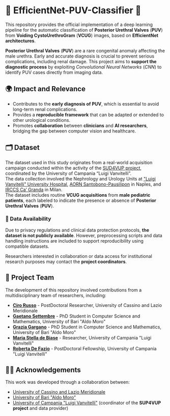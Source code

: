 # 🩻 EfficientNet-PUV-Classifier 🧬

This repository provides the official implementation of a deep learning pipeline 
for the automatic classification of **Posterior Urethral Valves** (**PUV**) from **Voiding CystoUrethroGram** (**VCUG**) images, 
based on **EfficientNet** **architectures**.

**Posterior Urethral Valves** (**PUV**) are a rare congenital anomaly affecting the male urethra. 
Early and accurate diagnosis is crucial to prevent serious complications, including renal damage. 
This project aims to **support the diagnostic process** by exploiting _Convolutional Neural Networks_ (_CNN_) to identify PUV cases directly from imaging data.

## 🌍 Impact and Relevance
- Contributes to the **early diagnosis of PUV**, which is essential to avoid long-term renal complications.
- Provides a **reproducible framework** that can be adapted or extended to other urological conditions.
- Promotes **collaboration** between **clinicians** and **AI researchers**, bridging the gap between computer vision and healthcare.

## 🗂️ Dataset
The dataset used in this study originates from a real-world acquisition campaign conducted within the activity of the [SUD4VUP project](https://sites.google.com/view/sud4vup/home), coordinated by the University of Campania “Luigi Vanvitelli”. <br>
The data collection involved the Nephrology and Urology Units at ["Luigi Vanvitelli" University Hospital](https://www.policliniconapoli.it/home), [AORN Santobono-Pausilipon](https://www.santobonopausilipon.it) in Naples, and [IRCCS Ca’ Granda](https://www.policlinico.mi.it) in Milan. <br>
The dataset includes routine **VCUG acquisitions** from **male pediatric patients**, each labeled to indicate the presence or absence of **Posterior Urethral Valves** (**PUV**).

### 🔐 Data Availability
Due to privacy regulations and clinical data protection protocols, **the dataset is not publicly available**. 
However, preprocessing scripts and data handling instructions are included to support reproducibility using compatible datasets.

Researchers interested in collaboration or data access for institutional research purposes may contact the **project coordinators**.

## 👤 Project Team
The development of this repository involved contributions from a multidisciplinary team of researchers, including:
- [**Ciro Russo**](https://www.linkedin.com/in/ciro-russo-phd-b14056100/) - PostDoctoral Researcher, University of Cassino and Lazio Meridionale
- [**Gaetano Settembre**](https://www.linkedin.com/in/gaetano-settembre/) - PhD Student in Computer Science and Mathematics, University of Bari "Aldo Moro"
- [**Grazia Gargano**](https://www.linkedin.com/in/grazia-gargano-307124189/) - PhD Student in Computer Science and Mathematics, University of Bari "Aldo Moro"
- [**Maria Stella de Biase**](https://www.linkedin.com/in/maria-stella-de-biase-711ba0171/) - Researcher, University of Campania "Luigi Vanvitelli"
- [**Roberta De Fazio**](https://www.linkedin.com/in/roberta-de-fazio-phd-1836b2226/) - PostDoctoral Fellowship, University of Campania "Luigi Vanvitelli"

## 🤝🏼 Acknowledgements

This work was developed through a collaboration between:

- [University of Cassino and Lazio Meridionale](https://www.unicas.it)
- [University of Bari "Aldo Moro"](https://www.uniba.it/it)
- [University of Campania "Luigi Vanvitelli"](https://www.unicampania.it) (coordinator of the **SUP4VUP project** and data provider)
